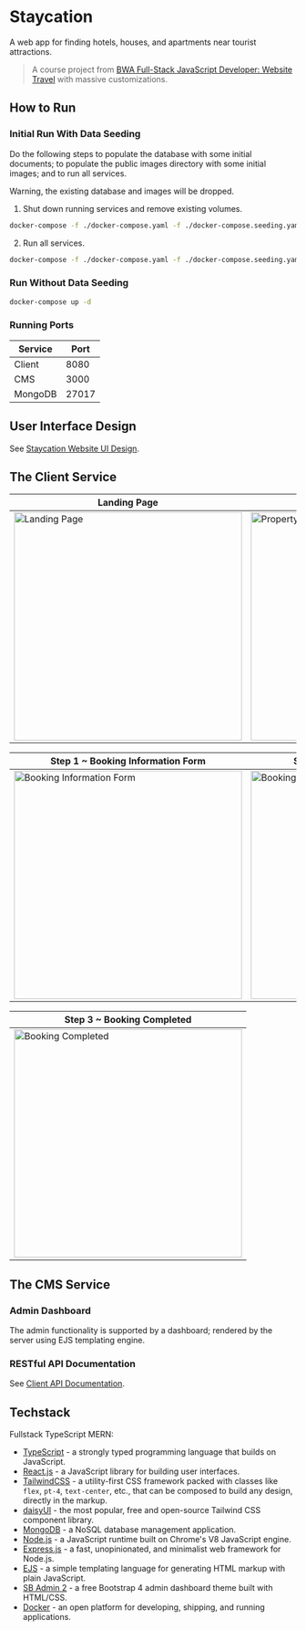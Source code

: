 # Staycation

A web app for finding hotels, houses, and apartments near tourist attractions.

> A course project from [BWA Full-Stack JavaScript Developer: Website Travel](https://www.buildwithangga.com/kelas/full-stack-javascript-developer-website-travel) with massive customizations.

## How to Run

### Initial Run With Data Seeding

Do the following steps to populate the database with some initial documents; to populate the public images directory with some initial images; and to run all services.

Warning, the existing database and images will be dropped.

1. Shut down running services and remove existing volumes.

```bash
docker-compose -f ./docker-compose.yaml -f ./docker-compose.seeding.yaml down -v
```

2. Run all services.

```bash
docker-compose -f ./docker-compose.yaml -f ./docker-compose.seeding.yaml up -d --build
```

### Run Without Data Seeding

```bash
docker-compose up -d
```

### Running Ports

| Service | Port  |
| ------- | ----- |
| Client  | 8080  |
| CMS     | 3000  |
| MongoDB | 27017 |

## User Interface Design

See [Staycation Website UI Design](https://www.figma.com/file/WUxx1tjQ7r5MVrMDBO7suP/Staycation-Website?node-id=0%3A1).

## The Client Service

| Landing Page                                                                                                                                      | Property Details                                                                                                                                      |
| ------------------------------------------------------------------------------------------------------------------------------------------------- | ----------------------------------------------------------------------------------------------------------------------------------------------------- |
| <img src="https://user-images.githubusercontent.com/30113370/195056729-2c144efa-889d-4690-b976-6e5bb26fe7c6.jpeg" alt="Landing Page" width="400"> | <img src="https://user-images.githubusercontent.com/30113370/195056750-951b1ec2-aac1-4e60-b44d-020aa79bcda4.jpeg" width="400" alt="Property Details"> |

| Step 1 ~ Booking Information Form                                                                                                                             | Step 2 ~ Booking Payment Form                                                                                                                             |
| ------------------------------------------------------------------------------------------------------------------------------------------------------------- | --------------------------------------------------------------------------------------------------------------------------------------------------------- |
| <img src="https://user-images.githubusercontent.com/30113370/195056754-fd0c15c2-8ec0-4559-8158-e53af304f43d.jpeg" alt="Booking Information Form" width="400"> | <img src="https://user-images.githubusercontent.com/30113370/195056765-3e9c0a84-a059-445a-a1a1-a33a0bba4fdb.jpeg" width="400" alt="Booking Payment Form"> |

| Step 3 ~ Booking Completed                                                                                                                             |
| ------------------------------------------------------------------------------------------------------------------------------------------------------ |
| <img src="https://user-images.githubusercontent.com/30113370/195056759-9fde17b6-ec44-4b64-a70e-feaf8760818a.jpeg" alt="Booking Completed" width="400"> |

## The CMS Service

### Admin Dashboard

The admin functionality is supported by a dashboard; rendered by the server using EJS templating engine.

### RESTful API Documentation

See [Client API Documentation](https://documenter.getpostman.com/view/9718150/2s83meoPYL).

## Techstack

Fullstack TypeScript MERN:

- [TypeScript](https://www.typescriptlang.org/) - a strongly typed programming language that builds on JavaScript.
- [React.js](https://reactjs.org/) - a JavaScript library for building user interfaces.
- [TailwindCSS](https://tailwindcss.com/) - a utility-first CSS framework packed with classes like `flex`, `pt-4`, `text-center`, etc., that can be composed to build any design, directly in the markup.
- [daisyUI](https://daisyui.com/) - the most popular, free and open-source Tailwind CSS component library.
- [MongoDB](https://www.mongodb.com/docs/) - a NoSQL database management application.
- [Node.js](https://nodejs.org/) - a JavaScript runtime built on Chrome's V8 JavaScript engine.
- [Express.js](https://expressjs.com/) - a fast, unopinionated, and minimalist web framework for Node.js.
- [EJS](https://ejs.co/) - a simple templating language for generating HTML markup with plain JavaScript.
- [SB Admin 2](https://github.com/startbootstrap/startbootstrap-sb-admin-2) - a free Bootstrap 4 admin dashboard theme built with HTML/CSS.
- [Docker](https://www.docker.com/) - an open platform for developing, shipping, and running applications.
